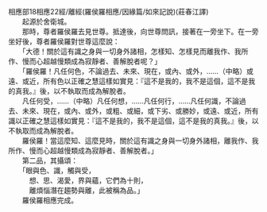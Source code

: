相應部18相應22經/離經(羅侯羅相應/因緣篇/如來記說)(莊春江譯)    
　　起源於舍衛城。   
　　那時，尊者羅侯羅去見世尊。抵達後，向世尊問訊，接著在一旁坐下。在一旁坐好後，尊者羅侯羅對世尊這麼說：   
　　「大德！關於這有識之身與一切身外諸相，怎樣知、怎樣見而離我作、我所作、慢而心超越慢類成為寂靜者、善解脫者呢？」   
　　「羅侯羅！凡任何色，不論過去、未來、現在，或內、或外，……（中略）或遠、或近，所有色以正確之慧這樣如實見：『這不是我的，我不是這個，這不是我的真我。』後，以不執取而成為解脫者。   
　　凡任何受，……（中略）凡任何想，……凡任何行，……凡任何識，不論過去、未來、現在，或內、或外，或粗、或細，或下劣、或勝妙，或遠、或近，所有識以正確之慧這樣如實見：『這不是我的，我不是這個，這不是我的真我。』後，以不執取而成為解脫者。   
　　羅侯羅！當這麼知、這麼見時，關於這有識之身與一切身外諸相，離我作、我所作、慢而心超越慢類成為寂靜者、善解脫者。」   
　　第二品，其攝頌：   
　　「眼與色、識，觸與受，   
　　　想、思、渴愛，界與蘊，它們為十則，   
　　　離煩惱潛在趨勢與離，此被稱為品。」   
　　羅侯羅相應完成。
